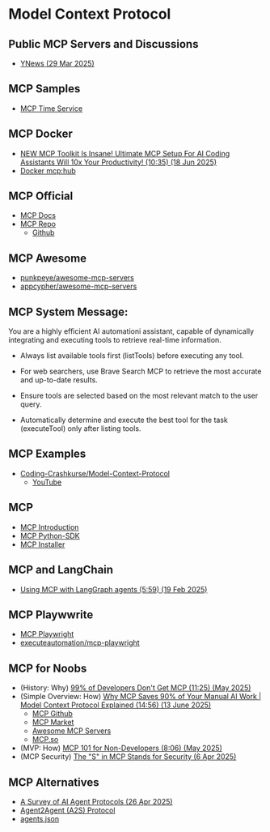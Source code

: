 # Model Context Protocol

## Public MCP Servers and Discussions

* [YNews (29 Mar 2025)](https://news.ycombinator.com/item?id=43535889)

## MCP Samples

* [MCP Time Service](https://github.com/GregBaugues/mcp-time)

## MCP Docker

* [NEW MCP Toolkit Is Insane! Ultimate MCP Setup For AI Coding Assistants Will 10x Your Productivity! (10:35) (18 Jun 2025)](https://www.youtube.com/watch?v=Q3bMYavB8XA)
* [Docker mcp:hub](https://hub.docker.com/mcp)

## MCP Official

* [MCP Docs](https://modelcontextprotocol.io/introduction)
* [MCP Repo](https://github.com/modelcontextprotocol/servers)
  * [Github](https://github.com/modelcontextprotocol/python-sdk)

## MCP Awesome

* [punkpeye/awesome-mcp-servers](https://github.com/punkpeye/awesome-mcp-servers)
* [appcypher/awesome-mcp-servers](https://github.com/appcypher/awesome-mcp-servers)

## MCP System Message:

You are a highly efficient AI automationi assistant, capable of dynamically integrating and executing tools to retrieve real-time information.

- Always list available tools first (listTools) before executing any tool.

- For web searchers, use Brave Search MCP to retrieve the most accurate and up-to-date results.

- Ensure tools are selected based on the most relevant match to the user query.

- Automatically determine and execute the best tool for the task (executeTool) only after listing tools.

## MCP Examples

* [Coding-Crashkurse/Model-Context-Protocol](https://github.com/Coding-Crashkurse/Model-Context-Protocol)
  * [YouTube](https://www.youtube.com/watch?v=DjASqYqXs4g)

## MCP

* [MCP Introduction](https://modelcontextprotocol.io/introduction)
* [MCP Python-SDK](https://github.com/modelcontextprotocol/python-sdk)
* [MCP Installer](https://github.com/anaisbetts/mcp-installer)

## MCP and LangChain

* [Using MCP with LangGraph agents (5:59) (19 Feb 2025)](https://www.youtube.com/watch?v=OX89LkTvNKQ)

## MCP Playwwrite

* [MCP Playwright](https://executeautomation.github.io/mcp-playwright/)
* [executeautomation/mcp-playwright](https://github.com/executeautomation/mcp-playwright)

## MCP for Noobs

* (History: Why) [99% of Developers Don't Get MCP (11:25) (May 2025)](https://www.youtube.com/watch?v=rCBSQxQr9Xg)
* (Simple Overview: How) [Why MCP Saves 90% of Your Manual AI Work | Model Context Protocol Explained (14:56) (13 June 2025)](https://www.youtube.com/watch?v=xBcSLxpIlr0)
  * [MCP Github](https://github.com/modelcontextprotocol/servers)
  * [MCP Market](https://mcpmarket.com/)
  * [Awesome MCP Servers](https://mcpservers.org/)
  * [MCP.so](https://mcp.so/)
* (MVP: How) [MCP 101 for Non-Developers (8:06) (May 2025)](https://www.youtube.com/watch?v=dTyGJJSOTJs)
* (MCP Security) [The "S" in MCP Stands for Security (6 Apr 2025)](https://elenacross7.medium.com/%EF%B8%8F-the-s-in-mcp-stands-for-security-91407b33ed6b)

## MCP Alternatives

* [A Survey of AI Agent Protocols (26 Apr 2025)](https://arxiv.org/abs/2504.16736)
* [Agent2Agent (A2S) Protocol](gootle-a2a.github.io/A2A/latest/)
* [agents.json](docs.wild-card.ai/agentsjson/introduction)